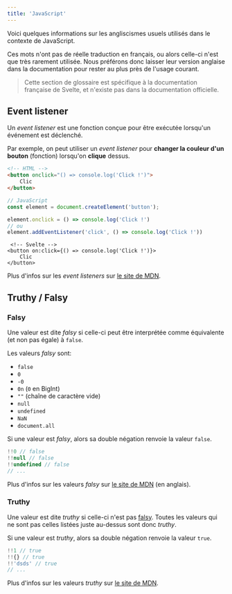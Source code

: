 ```yaml
---
title: 'JavaScript'
---
```


Voici quelques informations sur les angliscismes usuels utilisés dans le contexte de JavaScript.

Ces mots n'ont pas de réelle traduction en français, ou alors celle-ci n'est que très rarement utilisée. Nous préférons donc laisser leur version anglaise dans la documentation pour rester au plus près de l'usage courant.

> Cette section de glossaire est spécifique à la documentation française de Svelte, et n'existe pas dans la documentation officielle.

## Event listener

Un _event listener_ est une fonction conçue pour être exécutée lorsqu'un événement est déclenché.

Par exemple, on peut utiliser un _event listener_ pour **changer la couleur d'un bouton** (fonction) lorsqu'on **clique** dessus.

```html
<!-- HTML -->
<button onclick="() => console.log('Click !')">
	Clic
</button>
```

```ts
// JavaScript
const element = document.createElement('button');

element.onclick = () => console.log('Click !')
// ou
element.addEventListener('click', () => console.log('Click !'))
```

```svelte
 <!-- Svelte -->
<button on:click={() => console.log('Click !')}>
	Clic
</button>
```

Plus d'infos sur les _event listeners_ sur [le site de MDN](https://developer.mozilla.org/fr/docs/Web/API/EventTarget/addEventListener).

## Truthy / Falsy

### Falsy

Une valeur est dite _falsy_ si celle-ci peut être interprétée comme équivalente (et non pas égale) à `false`.

Les valeurs _falsy_ sont:
- `false`
- `0`
- `-0`
- `0n` (`0` en BigInt)
- `""` (chaîne de caractère vide)
- `null`
- `undefined`
- `NaN`
- `document.all`

Si une valeur est _falsy_, alors sa double négation renvoie la valeur `false`.

```ts
!!0 // false
!!null // false
!!undefined // false
// ...
```

Plus d'infos sur les valeurs _falsy_ sur [le site de MDN](https://developer.mozilla.org/en-US/docs/Glossary/Falsy) (en anglais).

### Truthy

Une valeur est dite _truthy_ si celle-ci n'est pas <span class="vo">[falsy](/docs/javascript#truthy-falsy-falsy)</span>. Toutes les valeurs qui ne sont pas celles listées juste au-dessus sont donc _truthy_.

Si une valeur est _truthy_, alors sa double négation renvoie la valeur `true`.

```ts
!!1 // true
!!{} // true
!!'dsds' // true
// ...
```

Plus d'infos sur les valeurs _truthy_ sur [le site de MDN](https://developer.mozilla.org/fr/docs/Glossary/Truthy).
